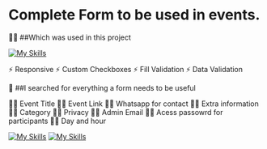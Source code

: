 
# Complete Form to be used in events. 

👩‍💻  ##Which was used in this project 

[![My Skills](https://skills.thijs.gg/icons?i=html,css,figma&theme=dark)](https://skills.thijs.gg)

⚡️ Responsive 
⚡️ Custom Checkboxes
⚡️ Fill Validation
⚡️ Data Validation

🧠 ##I searched for everything a form needs to be useful 

👯‍♀️ Event Title
👯‍♀️ Event Link
👯‍♀️ Whatsapp for contact
👯‍♀️ Extra information
👯‍♀️ Category
👯‍♀️ Privacy
👯‍♀️ Admin Email 
👯‍♀️ Acess passowrd for participants
👯‍♀️ Day and hour  


[![My Skills](https://skillicons.dev/icons?i=instagram&perline=3)](https://www.instagram.com/andrevitor_macedo/)
[![My Skills](https://skillicons.dev/icons?i=linkedin&perline=3)](https://pt.linkedin.com/in/andre-macedo-a99b02243)







